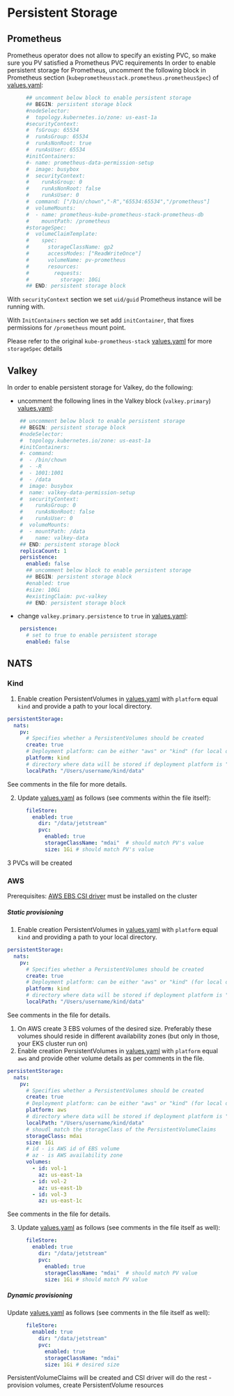 # Persistent Storage

## Prometheus

Prometheus operator does not allow to specify an existing PVC, so make sure you PV satisfied a Prometheus PVC requirements
In order to enable persistent storage for Prometheus, uncomment the following block in 
Prometheus section (`kubeprometheusstack.prometheus.prometheusSpec`) of [values.yaml](./values.yaml):

```yaml
      ## uncomment below block to enable persistent storage
      ## BEGIN: persistent storage block
      #nodeSelector:
      #  topology.kubernetes.io/zone: us-east-1a
      #securityContext:
      #  fsGroup: 65534
      #  runAsGroup: 65534
      #  runAsNonRoot: true
      #  runAsUser: 65534
      #initContainers:
      #- name: prometheus-data-permission-setup
      #  image: busybox
      #  securityContext:
      #    runAsGroup: 0
      #    runAsNonRoot: false
      #    runAsUser: 0
      #  command: ["/bin/chown","-R","65534:65534","/prometheus"]
      #  volumeMounts:
      #  - name: prometheus-kube-prometheus-stack-prometheus-db
      #    mountPath: /prometheus
      #storageSpec:
      #  volumeClaimTemplate:
      #    spec:
      #      storageClassName: gp2
      #      accessModes: ["ReadWriteOnce"]
      #      volumeName: pv-prometheus
      #      resources:
      #        requests:
      #          storage: 10Gi
      ## END: persistent storage block  
```
With `securityContext` section we set `uid/guid` Prometheus instance will be running with.

With `InitContainers` section we set add `initContainer`, that fixes permissions for `/prometheus` mount point.

Please refer to the  original `kube-prometheus-stack` [values.yaml](https://github.com/prometheus-community/helm-charts/blob/65b61ef0c2ac8eca52d9b69aca3df8541f6ceb6f/charts/kube-prometheus-stack/values.yaml#L4134)
for more `storageSpec` details

## Valkey

In order to enable persistent storage for Valkey, do the following:
- uncomment the following lines in the Valkey block (`valkey.primary`) [values.yaml](./values.yaml):
```yaml
    ## uncomment below block to enable persistent storage
    ## BEGIN: persistent storage block
    #nodeSelector:
    #  topology.kubernetes.io/zone: us-east-1a
    #initContainers:
    #- command:
    #  - /bin/chown
    #  - -R
    #  - 1001:1001
    #  - /data
    #  image: busybox
    #  name: valkey-data-permission-setup
    #  securityContext:
    #    runAsGroup: 0
    #    runAsNonRoot: false
    #    runAsUser: 0
    #  volumeMounts:
    #  - mountPath: /data
    #    name: valkey-data
    ## END: persistent storage block    
    replicaCount: 1
    persistence:
      enabled: false
      ## uncomment below block to enable persistent storage
      ## BEGIN: persistent storage block
      #enabled: true
      #size: 10Gi
      #existingClaim: pvc-valkey
      ## END: persistent storage block    
```
- change `valkey.primary.persistence` to `true` in  [values.yaml](./values.yaml):
```yaml
    persistence:
      # set to true to enable persistent storage
      enabled: false
```

## NATS

### Kind

1. Enable creation PersistentVolumes in [values.yaml](./values.yaml) with `platform` equal `kind` and provide a path to your local directory.
```yaml
persistentStorage:
  nats:
    pv:
      # Specifies whether a PersistentVolumes should be created
      create: true
      # Deployment platform: can be either "aws" or "kind" (for local development))
      platform: kind
      # directory where data will be stored if deployment platform is "kind"
      localPath: "/Users/username/kind/data"
```
See comments in the file for more details.

2. Update [values.yaml](./values.yaml) as follows (see comments within the file itself):
```yaml
      fileStore:
        enabled: true
          dir: "/data/jetstream"
          pvc:
            enabled: true
            storageClassName: "mdai"  # should match PV's value
            size: 1Gi # should match PV's value
```
3 PVCs will be created

### AWS
Prerequisites:
[AWS EBS CSI driver](https://aws.amazon.com/blogs/containers/amazon-ebs-csi-driver-is-now-generally-available-in-amazon-eks-add-ons/) must be installed on the cluster


##### Static provisioning
1. Enable creation PersistentVolumes in [values.yaml](./values.yaml) with `platform` equal `kind` and providing a path to your local directory.
```yaml
persistentStorage:
  nats:
    pv:
      # Specifies whether a PersistentVolumes should be created
      create: true
      # Deployment platform: can be either "aws" or "kind" (for local development))
      platform: kind
      # directory where data will be stored if deployment platform is "kind"
      localPath: "/Users/username/kind/data"
```
See comments in the file for details.
1. On AWS create 3 EBS volumes of the desired size. Preferably these volumes should reside in different availability zones (but only in those, your EKS cluster run on)
2. Enable creation PersistentVolumes in [values.yaml](./values.yaml) with `platform` equal `aws` and provide other volume details as per comments in the file.
```yaml
persistentStorage:
  nats:
    pv:
      # Specifies whether a PersistentVolumes should be created
      create: true
      # Deployment platform: can be either "aws" or "kind" (for local development))
      platform: aws
      # directory where data will be stored if deployment platform is "kind"
      localPath: "/Users/username/kind/data"
      # shoudl match the storageClass of the PersistentVolumeClaims
      storageClass: mdai
      size: 1Gi
      # id - is AWS id of EBS volume
      # az - is AWS availability zone
      volumes:
        - id: vol-1
          az: us-east-1a
        - id: vol-2
          az: us-east-1b
        - id: vol-3
          az: us-east-1c
```          
See comments in the file for details.

3. Update [values.yaml](./values.yaml) as follows (see comments in the file itself as well):
```yaml
      fileStore:
        enabled: true
          dir: "/data/jetstream"
          pvc:
            enabled: true
            storageClassName: "mdai"  # should match PV value
            size: 1Gi # should match PV value
```

##### Dynamic provisioning
Update [values.yaml](./values.yaml) as follows (see comments in the file itself as well):
```yaml
      fileStore:
        enabled: true
          dir: "/data/jetstream"
          pvc:
            enabled: true
            storageClassName: "mdai"
            size: 1Gi # desired size
```
PersistentVolumeClaims will be created and CSI driver will do the rest - provision volumes, create PersistentVolume resources
